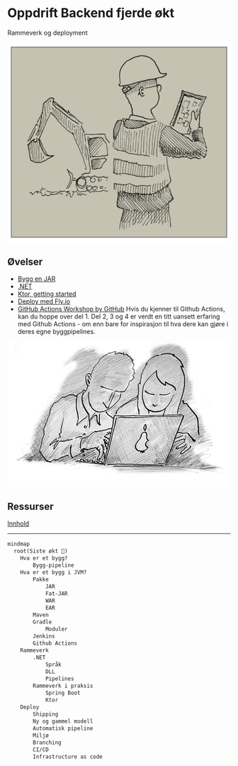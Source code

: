 # Oppdrift Backend fjerde økt

Rammeverk og deployment

![Bygg](../img/ingenior.png)

## Øvelser

- [Bygg en JAR](./jar.md)
- [.NET](./dotnet/README.md)
- [Ktor, getting started](https://ktor.io/docs/intellij-idea.html)
- [Deploy med Fly.io](./deploy-fly.md)
- [GitHub Actions Workshop by GitHub](https://github.com/actions-workshop/actions-workshop)
  Hvis du kjenner til Github Actions, kan du hoppe over del 1. Del 2, 3 og 4 er verdt en titt uansett erfaring med Github Actions - om enn bare for inspirasjon til hva dere kan gjøre i deres egne byggpipelines.

![Parprogrammering anbefales](../img/Parprogrammering.png)

## Ressurser

[Innhold](innhold.md)

---

```mermaid
mindmap
  root(Siste økt 🧭)
    Hva er et bygg?
        Bygg-pipeline
    Hva er et bygg i JVM?
        Pakke
            JAR
            Fat-JAR
            WAR
            EAR
        Maven
        Gradle
            Moduler
        Jenkins
        Github Actions
    Rammeverk
        .NET
            Språk
            DLL
            Pipelines
        Rammeverk i praksis
            Spring Boot
            Ktor
    Deploy
        Shipping
        Ny og gammel modell
        Automatisk pipeline
        Miljø
        Branching
        CI/CD
        Infrastructure as code
        
```
